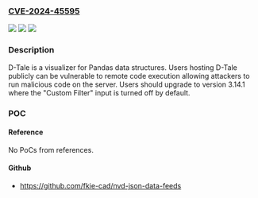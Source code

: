 ### [CVE-2024-45595](https://cve.mitre.org/cgi-bin/cvename.cgi?name=CVE-2024-45595)
![](https://img.shields.io/static/v1?label=Product&message=dtale&color=blue)
![](https://img.shields.io/static/v1?label=Version&message=%3D%20%3C%20%203.14.1%20&color=brighgreen)
![](https://img.shields.io/static/v1?label=Vulnerability&message=CWE-79%3A%20Improper%20Neutralization%20of%20Input%20During%20Web%20Page%20Generation%20('Cross-site%20Scripting')&color=brighgreen)

### Description

D-Tale is a visualizer for Pandas data structures. Users hosting D-Tale publicly can be vulnerable to remote code execution allowing attackers to run malicious code on the server. Users should upgrade to version 3.14.1 where the "Custom Filter" input is turned off by default.

### POC

#### Reference
No PoCs from references.

#### Github
- https://github.com/fkie-cad/nvd-json-data-feeds

